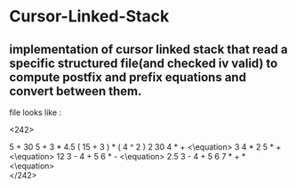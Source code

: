 # Cursor-Linked-Stack
## implementation of cursor linked stack that read a specific structured file(and checked iv valid) to compute postfix and prefix equations and convert between them.
file looks like :

<242>
	<section>
		<infix>
			<equation>5 + 30</equation>
			<equation>5 + 3 * 4.5</equation>
			<equation>( 15 + 3 ) * ( 4 ^ 2 )</equation>
		</infix>
                <postfix>
			<equation>2 30 4 * + <\equation>
			<equation>3 4 * 2 5 * + <\equation>
			<equation>12 3 - 4 + 5 6 * - <\equation>
			<equation>2.5 3 - 4 + 5 6 7 * + * <\equation>
                </postfix>
	<section>
</242>
